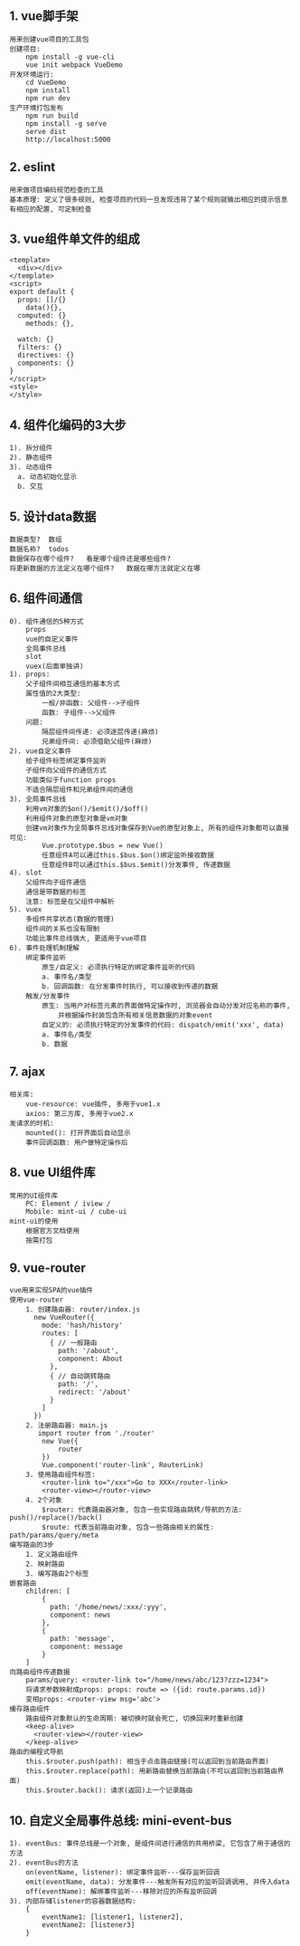 ## 1. vue脚手架
    用来创建vue项目的工具包
    创建项目:
        npm install -g vue-cli
        vue init webpack VueDemo
    开发环境运行:
        cd VueDemo
        npm install
        npm run dev
    生产环境打包发布
        npm run build
        npm install -g serve
        serve dist
        http://localhost:5000


## 2. eslint
    用来做项目编码规范检查的工具
    基本原理: 定义了很多规则, 检查项目的代码一旦发现违背了某个规则就输出相应的提示信息
    有相应的配置, 可定制检查

## 3. vue组件单文件的组成
    <template>
      <div></div>
    </template>
    <script>
    export default {
      props: []/{}
        data(){},
      computed: {}
        methods: {},

      watch: {}
      filters: {}
      directives: {}
      components: {}
    }
    </script>
    <style>
    </style>

## 4. 组件化编码的3大步
    1). 拆分组件
    2). 静态组件
    3). 动态组件
      a. 动态初始化显示
      b. 交互

## 5. 设计data数据
    数据类型?  数组
    数据名称?  todos
    数据保存在哪个组件?   看是哪个组件还是哪些组件?
    将更新数据的方法定义在哪个组件?   数据在哪方法就定义在哪

## 6. 组件间通信
    0). 组件通信的5种方式
        props
        vue的自定义事件
        全局事件总线
        slot
        vuex(后面单独讲)
    1). props:
        父子组件间相互通信的基本方式
        属性值的2大类型:
            一般/非函数: 父组件-->子组件
            函数: 子组件-->父组件
        问题:
            隔层组件间传递: 必须逐层传递(麻烦)
            兄弟组件间: 必须借助父组件(麻烦)
    2). vue自定义事件
        给子组件标签绑定事件监听
        子组件向父组件的通信方式
        功能类似于function props
        不适合隔层组件和兄弟组件间的通信
    3). 全局事件总线
        利用vm对象的$on()/$emit()/$off()
        利用组件对象的原型对象是vm对象
        创建vm对象作为全局事件总线对象保存到Vue的原型对象上, 所有的组件对象都可以直接可见:
            Vue.prototype.$bus = new Vue()
            任意组件A可以通过this.$bus.$on()绑定监听接收数据
            任意组件B可以通过this.$bus.$emit()分发事件, 传递数据
    4). slot
        父组件向子组件通信
        通信是带数据的标签
        注意: 标签是在父组件中解析
    5). vuex
        多组件共享状态(数据的管理)
        组件间的关系也没有限制
        功能比事件总线强大, 更适用于vue项目
    6). 事件处理机制理解
        绑定事件监听
            原生/自定义: 必须执行特定的绑定事件监听的代码
            a. 事件名/类型
            b. 回调函数: 在分发事件时执行, 可以接收到传递的数据
        触发/分发事件
            原生: 当用户对标签元素的界面做特定操作时, 浏览器会自动分发对应名称的事件, 
                并根据操作封装包含所有相关信息数据的对象event
            自定义的: 必须执行特定的分发事件的代码: dispatch/emit('xxx', data)
            a. 事件名/类型
            b. 数据
## 7. ajax
    相关库:
        vue-resource: vue插件, 多用于vue1.x
        axios: 第三方库, 多用于vue2.x
    发请求的时机:
        mounted(): 打开界面后自动显示
        事件回调函数: 用户做特定操作后

## 8. vue UI组件库
    常用的UI组件库
        PC: Element / iview /
        Mobile: mint-ui / cube-ui
    mint-ui的使用
        根据官方文档使用
        按需打包

## 9. vue-router
    vue用来实现SPA的vue插件
    使用vue-router
        1. 创建路由器: router/index.js
          new VueRouter({
            mode: 'hash/history'
            routes: [
              { // 一般路由
                path: '/about',
                component: About
              },
              { // 自动跳转路由
                path: '/',
                redirect: '/about'
              }
            ]
          })
        2. 注册路由器: main.js
           import router from './router'
           	new Vue({
           		router
           	})
            Vue.component('router-link', RouterLink)
        3. 使用路由组件标签:
           	<router-link to="/xxx">Go to XXX</router-link>
           	<router-view></router-view>
        4. 2个对象
            $router: 代表路由器对象, 包含一些实现路由跳转/导航的方法: push()/replace()/back()
            $route: 代表当前路由对象, 包含一些路由相关的属性: path/params/query/meta
    编写路由的3步
        1. 定义路由组件
        2. 映射路由
        3. 编写路由2个标签
    嵌套路由
        children: [
            {
              path: '/home/news/:xxx/:yyy',
              component: news
            },
            {
              path: 'message',
              component: message
            }
        ]
    向路由组件传递数据
        params/query: <router-link to="/home/news/abc/123?zzz=1234">
        将请求参数映射成props: props: route => ({id: route.params.id})
        变相props: <router-view msg='abc'>
    缓存路由组件
        路由组件对象默认的生命周期: 被切换时就会死亡, 切换回来时重新创建
        <keep-alive>
          <router-view></router-view>
        </keep-alive>
    路由的编程式导航
        this.$router.push(path): 相当于点击路由链接(可以返回到当前路由界面)
        this.$router.replace(path): 用新路由替换当前路由(不可以返回到当前路由界面)
        this.$router.back(): 请求(返回)上一个记录路由

## 10. 自定义全局事件总线: mini-event-bus
	1). eventBus: 事件总线是一个对象, 是组件间进行通信的共用桥梁, 它包含了用于通信的方法
	2). eventBus的方法
		on(eventName, listener): 绑定事件监听---保存监听回调
		emit(eventName, data): 分发事件---触发所有对应的监听回调调用, 并传入data
		off(eventName): 解绑事件监听---移除对应的所有监听回调
	3). 内部存储listener的容器数据结构:
		{
			eventName1: [listener1, listener2],
			eventName2: [listener3]
		}

## 